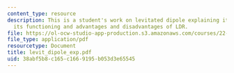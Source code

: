 ```yaml
---
content_type: resource
description: This is a student's work on levitated dipole explaining its concept,
  its functioning and advantages and disadvantages of LDR.
file: https://ol-ocw-studio-app-production.s3.amazonaws.com/courses/22-012-seminar-fusion-and-plasma-physics-spring-2006/38abf5b8c165c1669195b053d3e65545_levit_dipole_exp.pdf
file_type: application/pdf
resourcetype: Document
title: levit_dipole_exp.pdf
uid: 38abf5b8-c165-c166-9195-b053d3e65545
---
```

